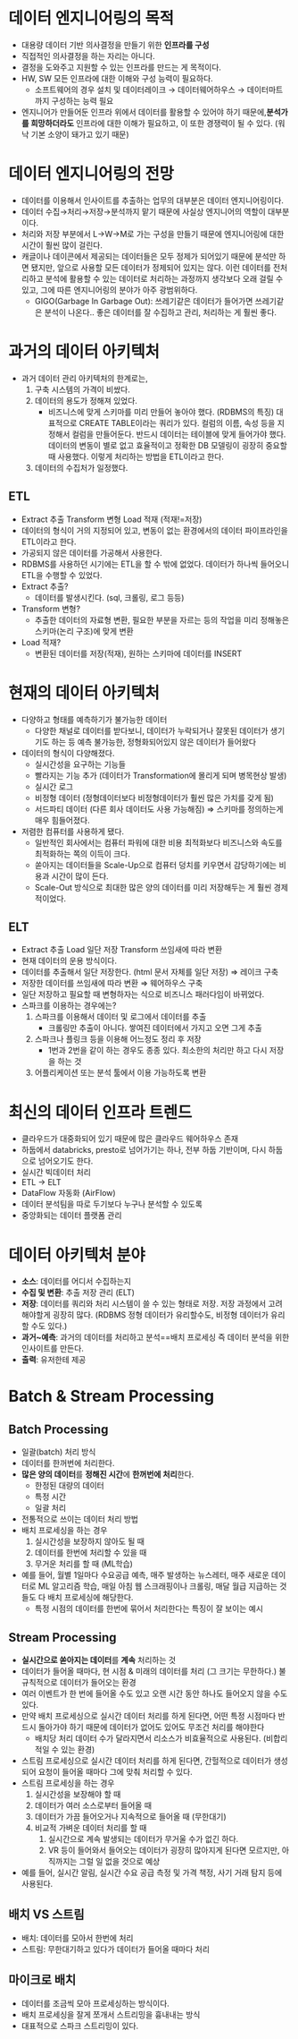 # 데이터 엔지니어링의 목적
- 대용량 데이터 기반 의사결정을 만들기 위한 **인프라를 구성**
- 직접적인 의사결정을 하는 자리는 아니다.
- 결정을 도와주고 지원할 수 있는 인프라를 만드는 게 목적이다.
- HW, SW 모든 인프라에 대한 이해와 구성 능력이 필요하다.
  - 소프트웨어의 경우 설치 및 데이터레이크 → 데이터웨어하우스 → 데이터마트 까지 구성하는 능력 필요
- 엔지니어가 만들어둔 인프라 위에서 데이터를 활용할 수 있어야 하기 때문에,**분석가를 희망하더라도** 인프라에 대한 이해가 필요하고, 이 또한 경쟁력이 될 수 있다. (워낙 기본 소양이 돼가고 있기 때문)

# 데이터 엔지니어링의 전망
- 데이터를 이용해서 인사이트를 추출하는 업무의 대부분은 데이터 엔지니어링이다.
- 데이터 수집→처리→저장→분석까지 맡기 때문에 사실상 엔지니어의 역할이 대부분이다.
- 처리와 저장 부분에서 L→W→M로 가는 구성을 만들기 때문에 엔지니어링에 대한 시간이 훨씬 많이 걸린다. 
- 캐글이나 데이콘에서 제공되는 데이터들은 모두 정제가 되어있기 때문에 분석만 하면 됐지만, 앞으로 사용할 모든 데이터가 정제되어 있지는 않다. 이런 데이터를 전처리하고 분석에 활용할 수 있는 데이터로 처리하는 과정까지 생각보다 오래 걸릴 수 있고, 그에 따른 엔지니어링의 분야가 아주 광범위하다.
  - GIGO(Garbage In Garbage Out): 쓰레기같은 데이터가 들어가면 쓰레기같은 분석이 나온다.. 좋은 데이터를 잘 수집하고 관리, 처리하는 게 훨씬 좋다.

# 과거의 데이터 아키텍처
- 과거 데이터 관리 아키텍처의 한계로는,
  1. 구축 시스템의 가격이 비쌌다.
  2. 데이터의 용도가 정해져 있었다.
     - 비즈니스에 맞게 스키마를 미리 만들어 놓아야 했다. (RDBMS의 특징) 대표적으로 CREATE TABLE이라는 쿼리가 있다. 컬럼의 이름, 속성 등을 지정해서 컬럼을 만들어둔다. 반드시 데이터는 테이블에 맞게 들어가야 했다. 데이터의 변동이 별로 없고 효율적이고 정확한 DB 모델링이 굉장히 중요할 때 사용했다. 이렇게 처리하는 방법을 ETL이라고 한다.
  3. 데이터의 수집처가 일정했다.
## ETL
- Extract 추출 Transform 변형 Load 적재 (적재!=저장)
- 데이터의 형식이 거의 지정되어 있고, 변동이 없는 환경에서의 데이터 파이프라인을 ETL이라고 한다.
- 가공되지 않은 데이터를 가공해서 사용한다.
- RDBMS를 사용하던 시기에는 ETL을 할 수 밖에 없었다. 데이터가 하나씩 들어오니 ETL을 수행할 수 있었다.
- Extract 추출? 
  - 데이터를 발생시킨다. (sql, 크롤링, 로그 등등)
- Transform 변형? 
  - 추출한 데이터의 자료형 변환, 필요한 부분을 자르는 등의 작업을 미리 정해놓은 스키마(논리 구조)에 맞게 변환
- Load 적재? 
  - 변환된 데이터를 저장(적재), 원하는 스키마에 데이터를 INSERT

# 현재의 데이터 아키텍처
- 다양하고 형태를 예측하기가 불가능한 데이터
  - 다양한 채널로 데이터를 받다보니, 데이터가 누락되거나 잘못된 데이터가 생기기도 하는 등 예측 불가능한, 정형화되어있지 않은 데이터가 들어왔다
- 데이터의 형식이 다양해졌다.
  - 실시간성을 요구하는 기능들
  - 빨라지는 기능 추가 (데이터가 Transformation에 몰리게 되며 병목현상 발생)
  - 실시간 로그
  - 비정형 데이터 (정형데이터보다 비정형데이터가 훨씬 많은 가치를 갖게 됨)
  - 서드파티 데이터 (다른 회사 데이터도 사용 가능해짐)
    ⇒ 스키마를 정의하는게 매우 힘들어졌다.
- 저렴한 컴퓨터를 사용하게 됐다.
  - 일반적인 회사에서는 컴퓨터 파워에 대한 비용 최적화보다 비즈니스와 속도를 최적화하는 쪽의 이득이 크다.
  - 쏟아지는 데이터들을 Scale-Up으로 컴퓨터 덩치를 키우면서 감당하기에는 비용과 시간이 많이 든다.
  - Scale-Out 방식으로 최대한 많은 양의 데이터를 미리 저장해두는 게 훨씬 경제적이었다.
## ELT
- Extract 추출 Load 일단 저장 Transform 쓰임새에 따라 변환
- 현재 데이터의 운용 방식이다.
- 데이터를 추출해서 일단 저장한다. (html 문서 자체를 일단 저장) ⇒ 레이크 구축
- 저장한 데이터를 쓰임새에 따라 변환 ⇒ 웨어하우스 구축
- 일단 저장하고 필요할 때 변형하자는 식으로 비즈니스 패러다임이 바뀌었다.
- 스파크를 이용하는 경우에는?
  1. 스파크를 이용해서 데이터 및 로그에서 데이터를 추출
     - 크롤링만 추출이 아니다. 쌓여진 데이터에서 가지고 오면 그게 추출
  2. 스파크나 플링크 등을 이용해 어느정도 정리 후 저장
     - 1번과 2번을 같이 하는 경우도 종종 있다. 최소한의 처리만 하고 다시 저장을 하는 것
  3. 어플리케이션 또는 분석 툴에서 이용 가능하도록 변환

# 최신의 데이터 인프라 트렌드
- 클라우드가 대중화되어 있기 때문에 많은 클라우드 웨어하우스 존재
- 하둡에서 databricks, presto로 넘어가기는 하나, 전부 하둡 기반이며, 다시 하둡으로 넘어오기도 한다.
- 실시간 빅데이터 처리
- ETL → ELT
- DataFlow 자동화 (AirFlow)
- 데이터 분석팀을 따로 두기보다 누구나 분석할 수 있도록
- 중앙화되는 데이터 플랫폼 관리

# 데이터 아키텍처 분야
- **소스**: 데이터를 어디서 수집하는지
- **수집 및 변환**: 추출 저장 관리 (ELT)
- **저장**: 데이터를 쿼리와 처리 시스템이 쓸 수 있는 형태로 저장. 저장 과정에서 고려해야할게 굉장히 많다. (RDBMS 정형 데이터가 유리할수도, 비정형 데이터가 유리할 수도 있다.)
- **과거~예측**: 과거의 데이터를 처리하고 분석==배치 프로세싱 즉 데이터 분석을 위한 인사이트를 만든다.
- **출력**: 유저한테 제공

# Batch & Stream Processing
## Batch Processing
- 일괄(batch) 처리 방식
- 데이터를 한꺼번에 처리한다.
- **많은 양의 데이터**를 **정해진 시간**에 **한꺼번에 처리**한다.
  - 한정된 대량의 데이터
  - 특정 시간
  - 일괄 처리
- 전통적으로 쓰이는 데이터 처리 방법
- 배치 프로세싱을 하는 경우
  1. 실시간성을 보장하지 않아도 될 때
  2. 데이터를 한번에 처리할 수 있을 때
  3. 무거운 처리를 할 때 (ML학습)
- 예를 들어, 월별 1일마다 수요공급 예측, 매주 발생하는 뉴스레터, 매주 새로운 데이터로 ML 알고리즘 학습, 매일 아침 웹 스크래핑이나 크롤링, 매달 월급 지급하는 것들도 다 배치 프로세싱에 해당한다.
  - 특정 시점의 데이터를 한번에 묶어서 처리한다는 특징이 잘 보이는 예시

## Stream Processing
- **실시간으로 쏟아지는 데이터**를 **계속** 처리하는 것
- 데이터가 들어올 때마다, 현 시점 & 미래의 데이터를 처리 (그 크기는 무한하다.)
불규칙적으로 데이터가 들어오는 환경
- 여러 이벤트가 한 번에 들어올 수도 있고 오랜 시간 동안 하나도 들어오지 않을 수도 있다.
- 만약 배치 프로세싱으로 실시간 데이터 처리를 하게 된다면, 어떤 특정 시점마다 반드시 돌아가야 하기 때문에 데이터가 없어도 있어도 무조건 처리를 해야한다
  - 배치당 처리 데이터 수가 달라지면서 리소스가 비효율적으로 사용된다. (비합리적일 수 있는 환경)
- 스트림 프로세싱으로 실시간 데이터 처리를 하게 된다면, 간헐적으로 데이터가 생성되어 요청이 들어올 때마다 그에 맞춰 처리할 수 있다.
- 스트림 프로세싱을 하는 경우
  1. 실시간성을 보장해야 할 때
  2. 데이터가 여러 소스로부터 들어올 때
  3. 데이터가 가끔 들어오거나 지속적으로 들어올 때 (무한대기)
  4. 비교적 가벼운 데이터 처리를 할 때
      1. 실시간으로 계속 발생되는 데이터가 무거울 수가 없긴 하다.
      2. VR 등이 들어와서 들어오는 데이터가 굉장히 많아지게 된다면 모르지만, 아직까지는 그럴 일 없을 것으로 예상
- 예를 들어, 실시간 알림, 실시간 수요 공급 측정 및 가격 책정, 사기 거래 탐지 등에 사용된다.

## 배치 VS 스트림
- 배치: 데이터를 모아서 한번에 처리
- 스트림: 무한대기하고 있다가 데이터가 들어올 때마다 처리

## 마이크로 배치
- 데이터를 조금씩 모아 프로세싱하는 방식이다.
- 배치 프로세싱을 잘게 쪼개서 스트리밍을 흉내내는 방식
- 대표적으로 스파크 스트리밍이 있다.